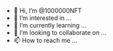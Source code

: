 - 👋 Hi, I’m @1000000NFT
- 👀 I’m interested in ...
- 🌱 I’m currently learning ...
- 💞️ I’m looking to collaborate on ...
- 📫 How to reach me ...

<!---
1000000NFT/1000000NFT is a ✨ special ✨ repository because its `README.md` (this file) appears on your GitHub profile.
You can click the Preview link to take a look at your changes.
--->
